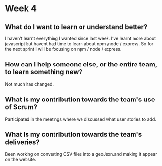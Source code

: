 # Week 4 
## What do I want to learn or understand better?
I haven’t learnt everything I wanted since last week.  I’ve learnt more about javascript but havent had time to learn about npm /node / express.  So for the next sprint I will be focusing on npm / node / express.

## How can I help someone else, or the entire team, to learn something new?
Not much has changed. 

## What is my contribution towards the team's use of Scrum?
Participated in the meetings where we discussed what user stories to add.


## What is my contribution towards the team's deliveries?
Been working on converting CSV files into a geoJson.and making it appear on the website.
